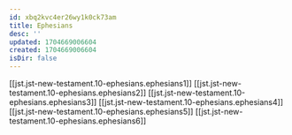 ```yaml
---
id: xbq2kvc4er26wy1k0ck73am
title: Ephesians
desc: ''
updated: 1704669006604
created: 1704669006604
isDir: false
---
```

[[jst.jst-new-testament.10-ephesians.ephesians1]]
[[jst.jst-new-testament.10-ephesians.ephesians2]]
[[jst.jst-new-testament.10-ephesians.ephesians3]]
[[jst.jst-new-testament.10-ephesians.ephesians4]]
[[jst.jst-new-testament.10-ephesians.ephesians5]]
[[jst.jst-new-testament.10-ephesians.ephesians6]]
